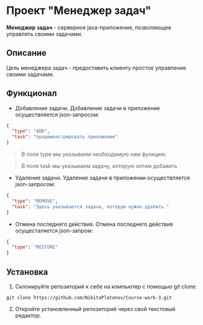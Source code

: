 # Проект "Менеджер задач"
**Менеджер задач** - серверное java-приложение, позволяющее управлять своими задачами.
## Описание
Цель менеджера задач - предоставить клиенту простое управление своими задачами.
## Функционал
* Добавление задачи. Добавление задачи в приложение осуществляется json-запросом:
```json
{
  "type": "ADD",
  "task": "продемонстрировать приложение"
}
```
  > В поле type мы указываем необходимую нам функцию.
  
  > В поле task мы указываем задачу, которую хотим добавить
* Удаление задачи. Удаление задачи в приложении осуществляется json-запросом:
```json
{
  "type": "REMOVE",
  "task": "Здесь указывается задача, которую нужно удалить."
}
```
* Отмена последнего действия. Отмена последнего действия осущесталяется json-запром:
```json
{
  "type": "RESTORE"
}
```

## Установка
1. Склонируйте репозиторий к себе на компьютер с помощью git clone:
```git
git clone https://github.com/NikitaPlatonov/Course-work-3.git
```
2. Откройте установленный репозиторий через свой текстовый редактор.
